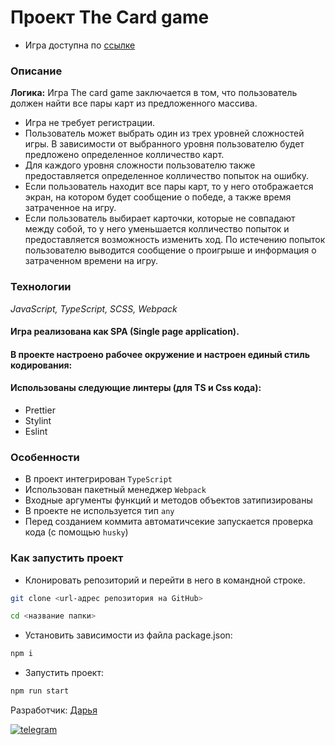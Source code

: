 # Проект The Сard game
- Игра доступна по [ссылке](https://daria-bnn.github.io/The-Card-Game/)

### Описание

**Логика:**
Игра The card game заключается в том, что пользователь должен найти все пары карт из предложенного массива.

-   Игра не требует регистрации.
-   Пользователь может выбрать один из трех уровней сложностей игры. В зависимости от выбранного уровня пользователю будет предложено определенное колличество карт.
-   Для каждого уровня сложности пользователю также предоставляется определенное колличество попыток на ошибку.
-   Если пользователь находит все пары карт, то у него отображается экран, на котором будет сообщение о победе, а также время затраченное на игру.
-   Если пользователь выбирает карточки, которые не совпадают между собой, то у него уменьшается колличество попыток и предоставляется возможность изменить ход. По истечению попыток пользователю выводится сообщение о проигрыше и информация о затраченном времени на игру.

### Технологии

_JavaScript, TypeScript, SCSS, Webpack_

#### Игра реализована как SPA (Single page application).

#### В проекте настроено рабочее окружение и настроен единый стиль кодирования:
#### Использованы следующие линтеры (для TS и Css кода): 
- Prettier
- Stylint
- Eslint

### Особенности

- В проект интегрирован ```TypeScript```
- Использован пакетный менеджер ```Webpack```
- Входные аргументы функций и методов объектов затипизированы
- В проекте не используется тип ```any```
- Перед созданием коммита автоматичсекие запускается проверка кода (с помощью ```husky```)

### Как запустить проект

-   Клонировать репозиторий и перейти в него в командной строке.

```Bash
git clone <url-адрес репозитория на GitHub>

cd <название папки>
```

-   Установить зависимости из файла package.json:

```Bash
npm i
```

-   Запустить проект:

```Bash
npm run start
```

Разработчик:
[Дарья](https://github.com/daria-bnn)


[![telegram](https://img.shields.io/badge/Telegram-2CA5E0?style=for-the-badge&logo=telegram&logoColor=white)](https://t.me/dari_bnnn)
